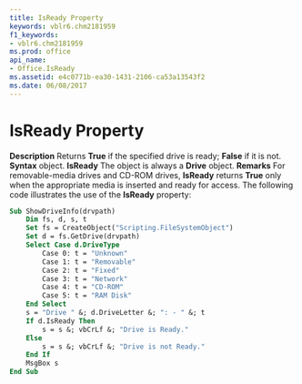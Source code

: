 ```yaml
---
title: IsReady Property
keywords: vblr6.chm2181959
f1_keywords:
- vblr6.chm2181959
ms.prod: office
api_name:
- Office.IsReady
ms.assetid: e4c0771b-ea30-1431-2106-ca53a13543f2
ms.date: 06/08/2017
---
```



# IsReady Property



 **Description**
Returns **True** if the specified drive is ready; **False** if it is not.
 **Syntax**
object. **IsReady**
The object is always a **Drive** object.
 **Remarks**
For removable-media drives and CD-ROM drives, **IsReady** returns **True** only when the appropriate media is inserted and ready for access.
The following code illustrates the use of the **IsReady** property:



```vb
Sub ShowDriveInfo(drvpath)
    Dim fs, d, s, t
    Set fs = CreateObject("Scripting.FileSystemObject")
    Set d = fs.GetDrive(drvpath)
    Select Case d.DriveType
        Case 0: t = "Unknown"
        Case 1: t = "Removable"
        Case 2: t = "Fixed"
        Case 3: t = "Network"
        Case 4: t = "CD-ROM"
        Case 5: t = "RAM Disk"
    End Select
    s = "Drive " &; d.DriveLetter &; ": - " &; t
    If d.IsReady Then 
        s = s &; vbCrLf &; "Drive is Ready."
    Else
        s = s &; vbCrLf &; "Drive is not Ready."
    End If
    MsgBox s
End Sub
```


